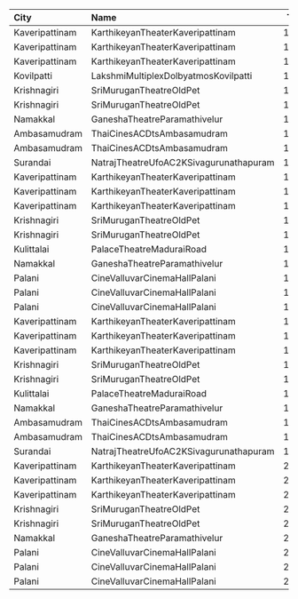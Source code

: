 | City           | Name                                   |  Time | Type         | Price | Capacity | Booked |
| :------------- | :------------------------------------- | ----: | :----------- | ----: | -------: | -----: |
| Kaveripattinam | KarthikeyanTheaterKaveripattinam       | 10:30 | BoxLeft      |   50₹ |       18 |     18 |
| Kaveripattinam | KarthikeyanTheaterKaveripattinam       | 10:30 | BoxRight     |   50₹ |       18 |     18 |
| Kaveripattinam | KarthikeyanTheaterKaveripattinam       | 10:30 | FirstClass   |   50₹ |      288 |      0 |
| Kovilpatti     | LakshmiMultiplexDolbyatmosKovilpatti   | 10:30 | Platinum     |  120₹ |      208 |      0 |
| Krishnagiri    | SriMuruganTheatreOldPet                | 10:30 | FirstClass   |   50₹ |       66 |      0 |
| Krishnagiri    | SriMuruganTheatreOldPet                | 10:30 | SecondClass  |   50₹ |      174 |      0 |
| Namakkal       | GaneshaTheatreParamathivelur           | 10:30 | Firstclass   |   50₹ |       50 |      0 |
| Ambasamudram   | ThaiCinesACDtsAmbasamudram             | 11:00 | BalconyNonAC |   80₹ |      213 |      0 |
| Ambasamudram   | ThaiCinesACDtsAmbasamudram             | 11:00 | ACClass      |  100₹ |      136 |      0 |
| Surandai       | NatrajTheatreUfoAC2KSivagurunathapuram | 11:30 | AC           |  150₹ |       51 |      0 |
| Kaveripattinam | KarthikeyanTheaterKaveripattinam       | 14:00 | BoxLeft      |   50₹ |       18 |     18 |
| Kaveripattinam | KarthikeyanTheaterKaveripattinam       | 14:00 | BoxRight     |   50₹ |       18 |     18 |
| Kaveripattinam | KarthikeyanTheaterKaveripattinam       | 14:00 | FirstClass   |   50₹ |      288 |      0 |
| Krishnagiri    | SriMuruganTheatreOldPet                | 14:00 | FirstClass   |   50₹ |       66 |      0 |
| Krishnagiri    | SriMuruganTheatreOldPet                | 14:00 | SecondClass  |   50₹ |      174 |      0 |
| Kulittalai     | PalaceTheatreMaduraiRoad               | 14:15 | FirstClass   |   60₹ |      249 |      0 |
| Namakkal       | GaneshaTheatreParamathivelur           | 14:15 | Firstclass   |   50₹ |       50 |      0 |
| Palani         | CineValluvarCinemaHallPalani           | 14:30 | Balcony      |  120₹ |      139 |      0 |
| Palani         | CineValluvarCinemaHallPalani           | 14:30 | FirstClass   |  100₹ |      586 |      0 |
| Palani         | CineValluvarCinemaHallPalani           | 14:30 | SecondClass  |   50₹ |      111 |    111 |
| Kaveripattinam | KarthikeyanTheaterKaveripattinam       | 18:00 | BoxLeft      |   50₹ |       18 |     18 |
| Kaveripattinam | KarthikeyanTheaterKaveripattinam       | 18:00 | BoxRight     |   50₹ |       18 |     18 |
| Kaveripattinam | KarthikeyanTheaterKaveripattinam       | 18:00 | FirstClass   |   50₹ |      288 |      0 |
| Krishnagiri    | SriMuruganTheatreOldPet                | 18:00 | FirstClass   |   50₹ |       66 |      0 |
| Krishnagiri    | SriMuruganTheatreOldPet                | 18:00 | SecondClass  |   50₹ |      174 |      0 |
| Kulittalai     | PalaceTheatreMaduraiRoad               | 18:15 | FirstClass   |   60₹ |      249 |      0 |
| Namakkal       | GaneshaTheatreParamathivelur           | 18:15 | Firstclass   |   50₹ |       50 |      0 |
| Ambasamudram   | ThaiCinesACDtsAmbasamudram             | 18:30 | BalconyNonAC |   80₹ |      213 |      0 |
| Ambasamudram   | ThaiCinesACDtsAmbasamudram             | 18:30 | ACClass      |  100₹ |      136 |      0 |
| Surandai       | NatrajTheatreUfoAC2KSivagurunathapuram | 18:30 | AC           |  150₹ |       51 |      0 |
| Kaveripattinam | KarthikeyanTheaterKaveripattinam       | 21:30 | BoxLeft      |   50₹ |       18 |     18 |
| Kaveripattinam | KarthikeyanTheaterKaveripattinam       | 21:30 | BoxRight     |   50₹ |       18 |     18 |
| Kaveripattinam | KarthikeyanTheaterKaveripattinam       | 21:30 | FirstClass   |   50₹ |      288 |      0 |
| Krishnagiri    | SriMuruganTheatreOldPet                | 21:30 | FirstClass   |   50₹ |       66 |      0 |
| Krishnagiri    | SriMuruganTheatreOldPet                | 21:30 | SecondClass  |   50₹ |      174 |      0 |
| Namakkal       | GaneshaTheatreParamathivelur           | 21:30 | Firstclass   |   50₹ |       50 |      0 |
| Palani         | CineValluvarCinemaHallPalani           | 22:30 | Balcony      |  120₹ |      139 |      0 |
| Palani         | CineValluvarCinemaHallPalani           | 22:30 | FirstClass   |  100₹ |      586 |      0 |
| Palani         | CineValluvarCinemaHallPalani           | 22:30 | SecondClass  |   50₹ |      111 |    111 |